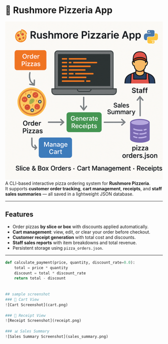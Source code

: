 

# 🍕 Rushmore Pizzeria App  
![alt text](image-3.png)
A CLI-based interactive pizza ordering system for **Rushmore Pizzeria**.  
It supports **customer order tracking**, **cart management**, **receipts**, and **staff sales summaries** — all saved in a lightweight JSON database.  


---

##  Features
- Order pizzas **by slice or box** with discounts applied automatically.  
- **Cart management**: view, edit, or clear your order before checkout.  
- **Customer receipt generation** with total cost and discounts.  
- **Staff sales reports** with item breakdowns and total revenue.  
- Persistent storage using `pizza_orders.json`.  

---

```python
def calculate_payment(price, quantity, discount_rate=0.0):
    total = price * quantity
    discount = total * discount_rate
    return total - discount


## sample screenshot
### 🛒 Cart View
![Cart Screenshot](cart.png)

### 🧾 Receipt View
![Receipt Screenshot](receipt.png)

### 📊 Sales Summary
![Sales Summary Screenshot](sales_summary.png)